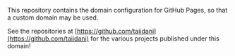 This repository contains the domain configuration for GitHub Pages, so that a custom domain may be used.

See the repositories at [https://github.com/taiidani](https://github.com/taiidani) for the various projects published under this domain!
